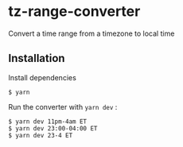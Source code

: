 # tz-range-converter

Convert a time range from a timezone to local time

## Installation

Install dependencies

```
$ yarn
```

Run the converter with `yarn dev` :

```
$ yarn dev 11pm-4am ET
$ yarn dev 23:00-04:00 ET
$ yarn dev 23-4 ET
```
